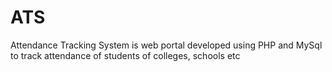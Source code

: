 # ATS
Attendance Tracking System is web portal developed using PHP and MySql to track attendance of students of colleges, schools etc
